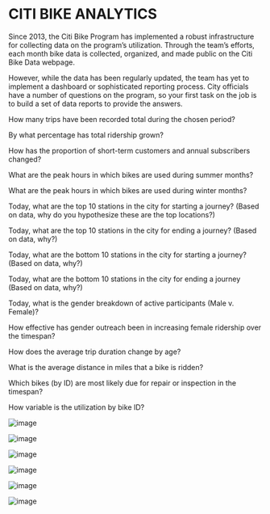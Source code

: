 # CITI BIKE ANALYTICS

Since 2013, the Citi Bike Program has implemented a robust infrastructure for collecting data on the program’s utilization. Through the team’s efforts, each month bike data is collected, organized, and made public on the Citi Bike Data webpage.

However, while the data has been regularly updated, the team has yet to implement a dashboard or sophisticated reporting process. City officials have a number of questions on the program, so your first task on the job is to build a set of data reports to provide the answers.

How many trips have been recorded total during the chosen period?

By what percentage has total ridership grown?

How has the proportion of short-term customers and annual subscribers changed?

What are the peak hours in which bikes are used during summer months?

What are the peak hours in which bikes are used during winter months?

Today, what are the top 10 stations in the city for starting a journey? (Based on data, why do you hypothesize these are the top locations?)

Today, what are the top 10 stations in the city for ending a journey? (Based on data, why?)

Today, what are the bottom 10 stations in the city for starting a journey? (Based on data, why?)

Today, what are the bottom 10 stations in the city for ending a journey (Based on data, why?)

Today, what is the gender breakdown of active participants (Male v. Female)?

How effective has gender outreach been in increasing female ridership over the timespan?

How does the average trip duration change by age?

What is the average distance in miles that a bike is ridden?

Which bikes (by ID) are most likely due for repair or inspection in the timespan?

How variable is the utilization by bike ID?

![image](https://user-images.githubusercontent.com/74988074/121821897-9219f200-cc61-11eb-8df2-0f35cf230495.png)

![image](https://user-images.githubusercontent.com/74988074/121821902-9cd48700-cc61-11eb-8f07-7c3d5824ed60.png)

![image](https://user-images.githubusercontent.com/74988074/121821912-a958df80-cc61-11eb-83c6-d6eb48bdb130.png)

![image](https://user-images.githubusercontent.com/74988074/121821981-1e2c1980-cc62-11eb-80b1-d0362395555f.png)

![image](https://user-images.githubusercontent.com/74988074/121821988-27b58180-cc62-11eb-9ef7-ab7b8807cf0b.png)

![image](https://user-images.githubusercontent.com/74988074/121822000-3865f780-cc62-11eb-863c-efa2c77054ac.png)



